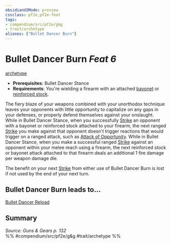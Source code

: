 ```yaml
---
obsidianUIMode: preview
cssclass: pf2e,pf2e-feat
tags:
- compendium/src/pf2e/g&g
- trait/archetype
aliases: ["Bullet Dancer Burn"]
---
```

# Bullet Dancer Burn  *Feat 6*  
[archetype](../../rules/traits/archetype.md)  

- **Prerequisites**: Bullet Dancer Stance
- **Requirements**: You're wielding a firearm with an attached [bayonet](../equipment/items/bayonet-g-g.md) or [reinforced stock](../equipment/items/reinforced-stock-g-g.md).

The fiery blaze of your weapons combined with your unorthodox technique leaves your opponents with little opportunity to capitalize on any gaps in your defenses, or properly defend themselves against your onslaught. While in Bullet Dancer Stance, when you successfully [Strike](../../rules/actions/strike.md) an opponent with a bayonet or reinforced stock attached to your firearm, the next ranged [Strike](../../rules/actions/strike.md) you make against that opponent doesn't trigger reactions that would trigger on a ranged attack, such as [Attack of Opportunity](../../rules/actions/attack-of-opportunity.md). While in Bullet Dancer Stance, when you make a successful ranged [Strike](../../rules/actions/strike.md) against an opponent within your melee reach using a firearm, the next reinforced stock or bayonet attack attached to that firearm deals an additional 1 fire damage per weapon damage die.

The benefit on your next [Strike](../../rules/actions/strike.md) from either use of Bullet Dancer Burn is lost if not used by the end of your next turn.

## Bullet Dancer Burn leads to...

[Bullet Dancer Reload](bullet-dancer-reload-g-g.md)

## Summary

*Source: Guns & Gears p. 132*  
%% #compendium/src/pf2e/g&g #trait/archetype %%